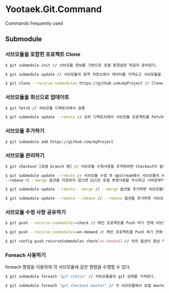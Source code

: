 # Yootaek.Git.Command
Commands frequently used

## Submodule
### 서브모듈을 포함한 프로젝트 Clone
```bash
$ git submodule init // 서브모듈 정보를 기반으로 로컬 환경설정 파일이 준비된다.

$ git submodule update // 서브모듈의 원격 저장소에서 데이터를 가져오고 서브모듈을 포함한 프로젝트의 현재 스냅샷에서 Checkout해야 할 커밋 정보를 가져와서 서브모듈 프로젝트에 대한 Checkout을 한다.

$ git clone --recurse-submodules https://github.com/myProject // Clone 시 서브모듈을 자동으로 초기화하고 업데이트
```

### 서브모듈을 최신으로 업데이트
```bash
$ git fetch // 서브모듈 디렉토리에서 실행

$ git submodule update --remote // 상위 디렉토리에서 서브모듈 프로젝트를 Fetch하고 업데이트
```

### 서브모듈 추가하기
```bash
$ git submodule add https://github.com/myProject
```

### 서브모듈 관리하기
``` bash
$ git checkout [로컬 branch 명] // 서브모듈 수정사항을 추적하려면 Checkout이 필요하다.

$ git submodule update --remote // 서브모듈 수정 후 Upstream에서 서브모듈의 새로운 커밋을 가져온다. 
--rebase 나 --merge 옵션을 지정하지 않으면 Git은 로컬 변경사항을 무시하고 서버로부터 받은 해당 서브모듈의 버전으로 Reset하고 Detached HEAD 상태로 만든다.

$ git submodule update --remote --merge // --merge 옵션을 추가하면 서브모듈의 변경사항을 Merge 한다.

$ git submodule update --remote --rebase // --rebase 옵션을 추가하면 서브모듈의 변경사항을 rebase 한다.
```

### 서브모듈 수정 사항 공유하기
```bash
$ git push --recurse-submodules=check // 메인 프로젝트를 Push 하기 전에 서브모듈을 모두 Push 했는지 검사

$ git push --recurse-submodules=on-demand // 메인 프로젝트를 Push 하기 전에 서브모듈을 자동으로 푸시함

$ git config push.recurseSubmodules check[on-demand] // 위의 옵션이 항상 적용되도록 설정함
```

### Foreach 사용하기
foreach 명령을 이용하여 각 서브모듈에 같은 명령을 수행할 수 있다.
```bash
$ git submodule foreach "git status" // 서브모듈들의 git 상태를 가져온다.

$ git submodule foreach "git checkout master" // 각 서브모듈에서 로컬 master 브런치로 체크아웃한다.
```
